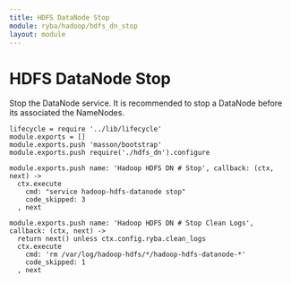 ```yaml
---
title: HDFS DataNode Stop
module: ryba/hadoop/hdfs_dn_stop
layout: module
---
```


# HDFS DataNode Stop

Stop the DataNode service. It is recommended to stop a DataNode before its 
associated the NameNodes.

    lifecycle = require '../lib/lifecycle'
    module.exports = []
    module.exports.push 'masson/bootstrap'
    module.exports.push require('./hdfs_dn').configure

    module.exports.push name: 'Hadoop HDFS DN # Stop', callback: (ctx, next) ->
      ctx.execute
        cmd: "service hadoop-hdfs-datanode stop"
        code_skipped: 3
      , next

    module.exports.push name: 'Hadoop HDFS DN # Stop Clean Logs', callback: (ctx, next) ->
      return next() unless ctx.config.ryba.clean_logs
      ctx.execute
        cmd: 'rm /var/log/hadoop-hdfs/*/hadoop-hdfs-datanode-*'
        code_skipped: 1
      , next